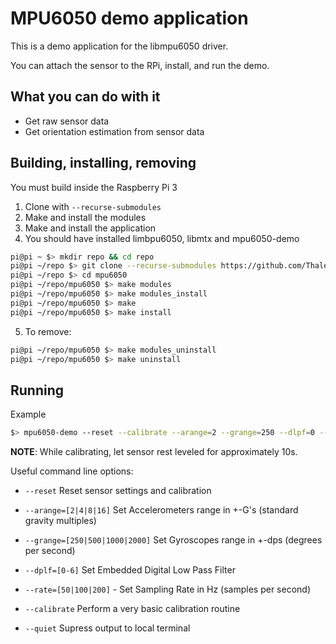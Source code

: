 # MPU6050 demo application

This is a demo application for the libmpu6050 driver.

You can attach the sensor to the RPi, install, and run the demo.

## What you can do with it

- Get raw sensor data
- Get orientation estimation from sensor data

## Building, installing, removing

You must build inside the Raspberry Pi 3

1. Clone with `--recurse-submodules`
2. Make and install the modules
3. Make and install the application
4. You should have installed limbpu6050, libmtx and mpu6050-demo

```bash
pi@pi ~ $> mkdir repo && cd repo
pi@pi ~/repo $> git clone --recurse-submodules https://github.com/ThalesBarretto/mpu6050.git
pi@pi ~/repo $> cd mpu6050
pi@pi ~/repo/mpu6050 $> make modules 
pi@pi ~/repo/mpu6050 $> make modules_install
pi@pi ~/repo/mpu6050 $> make
pi@pi ~/repo/mpu6050 $> make install
```

5. To remove:

```bash
pi@pi ~/repo/mpu6050 $> make modules_uninstall
pi@pi ~/repo/mpu6050 $> make uninstall
```

## Running

Example

```bash
$> mpu6050-demo --reset --calibrate --arange=2 --grange=250 --dlpf=0 --rate=100
```

**NOTE**: While calibrating, let sensor rest leveled for approximately 10s.


Useful command line options:

- `--reset` Reset sensor settings and calibration

- `--arange=[2|4|8|16]` Set Accelerometers range in +-G's (standard gravity multiples)

- `--grange=[250|500|1000|2000]` Set Gyroscopes range in +-dps (degrees per second)

- `--dplf=[0-6]` Set Embedded Digital Low Pass Filter

- `--rate=[50|100|200]` - Set Sampling Rate in Hz (samples per second)

- `--calibrate` Perform a very basic calibration routine

- `--quiet` Supress output to local terminal

###

